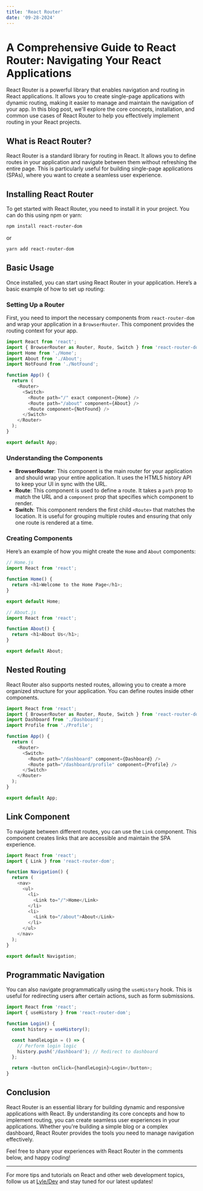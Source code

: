 ```yaml
---
title: 'React Router'
date: '09-28-2024'
---
```

# A Comprehensive Guide to React Router: Navigating Your React Applications

React Router is a powerful library that enables navigation and routing in React applications. It allows you to create single-page applications with dynamic routing, making it easier to manage and maintain the navigation of your app. In this blog post, we'll explore the core concepts, installation, and common use cases of React Router to help you effectively implement routing in your React projects.

## What is React Router?

React Router is a standard library for routing in React. It allows you to define routes in your application and navigate between them without refreshing the entire page. This is particularly useful for building single-page applications (SPAs), where you want to create a seamless user experience.

## Installing React Router

To get started with React Router, you need to install it in your project. You can do this using npm or yarn:

```bash
npm install react-router-dom
```

or

```bash
yarn add react-router-dom
```

## Basic Usage

Once installed, you can start using React Router in your application. Here’s a basic example of how to set up routing:

### Setting Up a Router

First, you need to import the necessary components from `react-router-dom` and wrap your application in a `BrowserRouter`. This component provides the routing context for your app.

```javascript
import React from 'react';
import { BrowserRouter as Router, Route, Switch } from 'react-router-dom';
import Home from './Home';
import About from './About';
import NotFound from './NotFound';

function App() {
  return (
    <Router>
      <Switch>
        <Route path="/" exact component={Home} />
        <Route path="/about" component={About} />
        <Route component={NotFound} />
      </Switch>
    </Router>
  );
}

export default App;
```

### Understanding the Components

- **BrowserRouter**: This component is the main router for your application and should wrap your entire application. It uses the HTML5 history API to keep your UI in sync with the URL.
- **Route**: This component is used to define a route. It takes a `path` prop to match the URL and a `component` prop that specifies which component to render.
- **Switch**: This component renders the first child `<Route>` that matches the location. It is useful for grouping multiple routes and ensuring that only one route is rendered at a time.

### Creating Components

Here’s an example of how you might create the `Home` and `About` components:

```javascript
// Home.js
import React from 'react';

function Home() {
  return <h1>Welcome to the Home Page</h1>;
}

export default Home;

// About.js
import React from 'react';

function About() {
  return <h1>About Us</h1>;
}

export default About;
```

## Nested Routing

React Router also supports nested routes, allowing you to create a more organized structure for your application. You can define routes inside other components.

```javascript
import React from 'react';
import { BrowserRouter as Router, Route, Switch } from 'react-router-dom';
import Dashboard from './Dashboard';
import Profile from './Profile';

function App() {
  return (
    <Router>
      <Switch>
        <Route path="/dashboard" component={Dashboard} />
        <Route path="/dashboard/profile" component={Profile} />
      </Switch>
    </Router>
  );
}

export default App;
```

## Link Component

To navigate between different routes, you can use the `Link` component. This component creates links that are accessible and maintain the SPA experience.

```javascript
import React from 'react';
import { Link } from 'react-router-dom';

function Navigation() {
  return (
    <nav>
      <ul>
        <li>
          <Link to="/">Home</Link>
        </li>
        <li>
          <Link to="/about">About</Link>
        </li>
      </ul>
    </nav>
  );
}

export default Navigation;
```

## Programmatic Navigation

You can also navigate programmatically using the `useHistory` hook. This is useful for redirecting users after certain actions, such as form submissions.

```javascript
import React from 'react';
import { useHistory } from 'react-router-dom';

function Login() {
  const history = useHistory();

  const handleLogin = () => {
    // Perform login logic
    history.push('/dashboard'); // Redirect to dashboard
  };

  return <button onClick={handleLogin}>Login</button>;
}
```

## Conclusion

React Router is an essential library for building dynamic and responsive applications with React. By understanding its core concepts and how to implement routing, you can create seamless user experiences in your applications. Whether you're building a simple blog or a complex dashboard, React Router provides the tools you need to manage navigation effectively.

Feel free to share your experiences with React Router in the comments below, and happy coding!

---

For more tips and tutorials on React and other web development topics, follow us at [Lyle/Dev](https://lyle.dev) and stay tuned for our latest updates!
